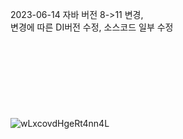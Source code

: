 2023-06-14 자바 버전 8->11 변경, </br> 변경에 따른 DI버전 수정, 소스코드 일부 수정
 </br>
  </br>
   </br>
    </br>
     </br>
      </br>
       </br>
        </br>
         </br>
![wLxcovdHgeRt4nn4L](https://github.com/Dohyeon-Parrk/photogram_insta/assets/144636860/5eb57519-9a62-4e61-a3db-dbde261b24e2)



